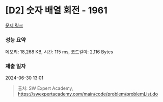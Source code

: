 # [D2] 숫자 배열 회전 - 1961 

[문제 링크](https://swexpertacademy.com/main/code/problem/problemDetail.do?contestProbId=AV5Pq-OKAVYDFAUq) 

### 성능 요약

메모리: 18,268 KB, 시간: 115 ms, 코드길이: 2,116 Bytes

### 제출 일자

2024-06-30 13:01



> 출처: SW Expert Academy, https://swexpertacademy.com/main/code/problem/problemList.do